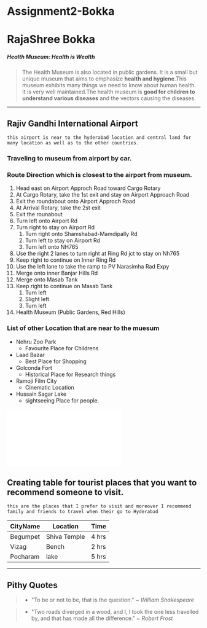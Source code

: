 # Assignment2-Bokka
# RajaShree Bokka
##### Health Museum: Health is Wealth
> The Health Museum is also located in public gardens. It is a small but unique museum that aims to   emphasize __health and hygiene__.This museum exhibits many things we need to know about human health. It is very well maintained.The health museum is **good for children to understand various diseases** and the vectors causing the diseases.
**** 
## Rajiv Gandhi International Airport
    this airport is near to the hyderabad location and central land for many location as well as to the other countries.

### Traveling to museum from airport by car.

### Route Direction  which is closest to the airport from museum.


1.  Head east on Airport Approch Road toward Cargo Rotary
2. At Cargo Rotary, take the 1st exit and stay on Airport Approach Road
3.  Exit the roundabout onto Airport Approch Road
4.  At Arrival Rotary, take the 2st exit
5.  Exit the rounabout
6.  Turn left onto Airport Rd
7.  Turn right to stay on Airport Rd  
    1. Turn right onto Shamshabad-Mamdipally Rd
    2. Turn left to stay on Airport Rd
    3. Turn left onto NH765
8. Use the right 2 lanes to turn right at Ring Rd jct to stay on Nh765
9. Keep right to continue on Inner Ring Rd
10. Use the left lane to take the ramp to PV Narasimha Rad Expy
11. Merge onto inner Banjar Hills Rd
12. Merge onto Masab Tank
13. Keep right to continue on Masab Tank
    1. Turn left
    2. Slight left
    3. Turn left
14. Health Museum (Public Gardens, Red Hills)

### List of other Location that are near to the muesum
* Nehru Zoo Park
    * Favourite Place for Childrens
* Laad Bazar 
    * Best Place for Shopping 
* Golconda Fort
    * Historical Place for Research things
* Ramoji Film City
    * Cinematic Location
* Hussain Sagar Lake
    * sightseeing Place for people.

![AboutMyself](AboutMe.md)

## Creating table for tourist places that you want to recommend someone to visit.
    this are the places that I prefer to visit and moreover I recommend family and friends to travel when their go to Hyderabad
|CityName|Location|Time|
|---     |----    |--- |
|Begumpet|Shiva Temple| 4 hrs|
|Vizag   | Bench      | 2 hrs|
|Pocharam| lake       | 5 hrs|    
 
 ----
 ## Pithy Quotes

 > * "To be or not to be, that is the question." ~ *William Shakespeare*
 
 > * "Two roads diverged in a wood, and I, I took the one less travelled by, and that has made all the difference." ~ *Robert Frost*




